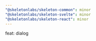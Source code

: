 ```yaml
---
"@skeletonlabs/skeleton-common": minor
"@skeletonlabs/skeleton-svelte": minor
"@skeletonlabs/skeleton-react": minor
---
```


feat: dialog
  